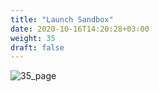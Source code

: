```yaml
---
title: "Launch Sandbox"
date: 2020-10-16T14:20:28+03:00
weight: 35
draft: false
---
```


 ![35_page](/images/module3/35_page.png)
